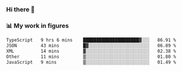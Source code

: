 ### Hi there 👋

### 📊 My work in figures

<!--START_SECTION:waka-->

```txt
TypeScript   9 hrs 6 mins    █████████████████████▓░░░   86.91 %
JSON         43 mins         █▓░░░░░░░░░░░░░░░░░░░░░░░   06.89 %
XML          14 mins         ▓░░░░░░░░░░░░░░░░░░░░░░░░   02.38 %
Other        11 mins         ▒░░░░░░░░░░░░░░░░░░░░░░░░   01.80 %
JavaScript   9 mins          ▒░░░░░░░░░░░░░░░░░░░░░░░░   01.49 %
```

<!--END_SECTION:waka-->
